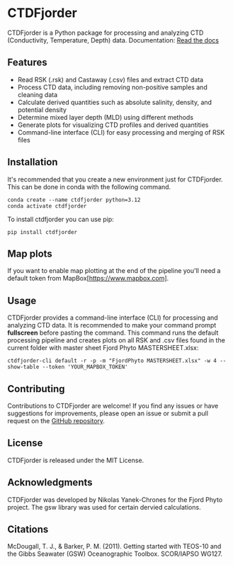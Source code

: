 # CTDFjorder

CTDFjorder is a Python package for processing and analyzing CTD (Conductivity, Temperature, Depth) data.
Documentation: [Read the docs](https://nikothomas.github.io/ctdfjorder/)

## Features

- Read RSK (.rsk) and Castaway (.csv) files and extract CTD data
- Process CTD data, including removing non-positive samples and cleaning data
- Calculate derived quantities such as absolute salinity, density, and potential density
- Determine mixed layer depth (MLD) using different methods
- Generate plots for visualizing CTD profiles and derived quantities
- Command-line interface (CLI) for easy processing and merging of RSK files

## Installation
It's recommended that you create a new environment just for CTDFjorder. This can be done in conda with the following
command.
```shell
conda create --name ctdfjorder python=3.12
conda activate ctdfjorder
```
To install ctdfjorder you can use pip:
```shell
pip install ctdfjorder
```

## Map plots

If you want to enable map plotting at the end of the pipeline you'll need a default token from MapBox[https://www.mapbox.com].


## Usage

CTDFjorder provides a command-line interface (CLI) for processing and analyzing CTD data. It is recommended to make your command prompt **fullscreen** before pasting the command.
This command runs the default processing pipeline and creates plots on all RSK and .csv files found in the current folder with master sheet Fjord Phyto MASTERSHEET.xlsx:

```shell
ctdfjorder-cli default -r -p -m "FjordPhyto MASTERSHEET.xlsx" -w 4 --show-table --token 'YOUR_MAPBOX_TOKEN'
```

## Contributing

Contributions to CTDFjorder are welcome! If you find any issues or have suggestions for improvements, please open an issue or submit a pull request on the [GitHub repository](https://github.com/nikothomas/CTDFjorder).

## License

CTDFjorder is released under the MIT License.

## Acknowledgments

CTDFjorder was developed by Nikolas Yanek-Chrones for the Fjord Phyto project. The gsw library was used for certain dervied calculations.

## Citations
McDougall, T. J., & Barker, P. M. (2011). Getting started with TEOS-10 and the Gibbs Seawater (GSW) Oceanographic Toolbox. SCOR/IAPSO WG127.

